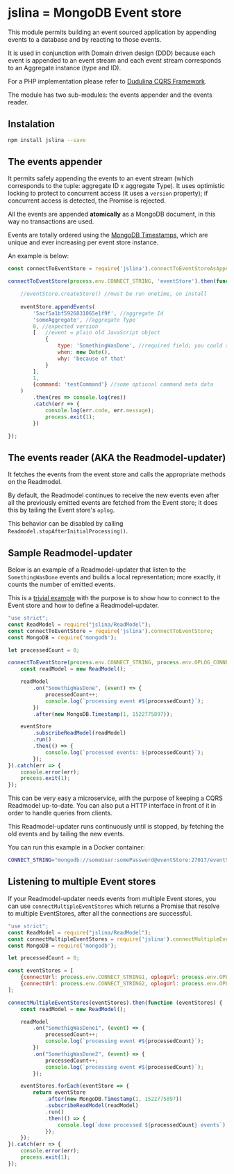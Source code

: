 # jslina = MongoDB Event store

This module permits building an event sourced application by appending events to a database and by reacting to those events.

It is used in conjunction with Domain driven design (DDD) because each event is appended to an event stream and each event stream corresponds to an Aggregate instance (type and ID).

For a PHP implementation please refer to [Dudulina CQRS Framework](https://github.com/xprt64/dudulina).

The module has two sub-modules: the events appender and the events reader.

## Instalation

```bash
npm install jslina --save
```

## The events appender

It permits safely appending the events to an event stream (which corresponds to the tuple: aggregate ID x aggregate Type). 
It uses optimistic locking to protect to concurrent access (it uses a `version` property); if concurrent access is detected, the Promise is rejected.

All the events are appended **atomically** as a MongoDB document, in this way no transactions are used. 

Events are totally ordered using the [MongoDB Timestamps](https://www.mongodb.com/presentations/implementation-of-cluster-wide-causal-consistency-in-mongodb), which are unique and ever increasing per event store instance. 

An example is below:
```javascript
const connectToEventStore = require('jslina').connectToEventStoreAsAppender;

connectToEventStore(process.env.CONNECT_STRING, 'eventStore').then(function (eventStore) {

    //eventStore.createStore() //must be run onetime, on install
    
    eventStore.appendEvents(
        '5acf5a1bf5926831065e1f9f', //aggregate Id
        'someAggregate', //aggregate Type
        0, //expected version
        [   //event = plain old JavaScript object 
            {
                type: 'SomethingWasDone', //required field; you could also use 'eventClass' instead of 'type'
                when: new Date(),
                why: 'because of that'
            }
        ],
        1,
        {command: 'testCommand'} //some optional command meta data
    )
        .then(res => console.log(res))
        .catch(err => {
            console.log(err.code, err.message);
            process.exit(1);
        })

});
```
## The events reader (AKA the Readmodel-updater)
 
It fetches the events from the event store and calls the appropriate methods on the Readmodel.

By default, the Readmodel continues to receive the new events even after all the previously emitted events are fetched 
from the Event store; it does this by tailing the Event store's `oplog`.

This behavior can be disabled by calling `Readmodel.stopAfterInitialProcessing()`.

## Sample Readmodel-updater

Below is an example of a Readmodel-updater that listen to the `SomethingWasDone` events and builds a local
representation; more exactly, it counts the number of emitted events.

This is a [trivial example](https://github.com/xprt64/jslina/blob/master/sample/read/simple-readmodel.js) with the purpose is to show how to connect to the Event store and how to define a Readmodel-updater.

```javascript
"use strict";
const ReadModel = require("jslina/ReadModel");
const connectToEventStore = require('jslina').connectToEventStore;
const MongoDB = require('mongodb');

let processedCount = 0;

connectToEventStore(process.env.CONNECT_STRING, process.env.OPLOG_CONNECT_STRING).then(function (eventStore) {
    const readModel = new ReadModel();

    readModel
        .on("SomethigWasDone", (event) => {
            processedCount++;
            console.log(`processing event #${processedCount}`);
        })
        .after(new MongoDB.Timestamp(1, 1522775897));

    eventStore
        .subscribeReadModel(readModel)
        .run()
        .then(() => {
            console.log(`processed events: ${processedCount}`);
        });
}).catch(err => {
    console.error(err);
    process.exit(1);
});
```

This can be very easy a microservice, with the purpose of keeping a CQRS Readmodel up-to-date. You can also put a HTTP interface in front of
it in order to handle queries from clients.

This Readmodel-updater runs continuously until is stopped, by fetching the old events and by tailing the new events.

You can run this example in a Docker container:

```bash
CONNECT_STRING="mongodb://someUser:somePassword@eventStore:27017/eventStore" OPLOG_CONNECT_STRING="mongodb://someUser:somePassword@eventStore:27017/local" node simple-readmodel.js
```

## Listening to multiple Event stores

If your Readmodel-updater needs events from multiple Event stores, you can use `connectMultipleEventStores` which returns
a Promise that resolve to multiple EventStores, after all the connections are successful.

```javascript
"use strict";
const ReadModel = require("jslina/ReadModel");
const connectMultipleEventStores = require('jslina').connectMultipleEventStores;
const MongoDB = require('mongodb');

let processedCount = 0;

const eventStores = [
    {connectUrl: process.env.CONNECT_STRING1, oplogUrl: process.env.OPLOG_CONNECT_STRING1},
    {connectUrl: process.env.CONNECT_STRING2, oplogUrl: process.env.OPLOG_CONNECT_STRING2}
];

connectMultipleEventStores(eventStores).then(function (eventStores) {
    const readModel = new ReadModel();

    readModel
        .on("SomethigWasDone1", (event) => {
            processedCount++;
            console.log(`processing event #${processedCount}`);
        })
        .on("SomethigWasDone2", (event) => {
            processedCount++;
            console.log(`processing event #${processedCount}`);
        });

    eventStores.forEach(eventStore => {
        return eventStore
            .after(new MongoDB.Timestamp(1, 1522775897))
            .subscribeReadModel(readModel)
            .run()
            .then(() => {
                console.log(`done processed ${processedCount} events`);
            });
    });
}).catch(err => {
    console.error(err);
    process.exit(1);
});
```